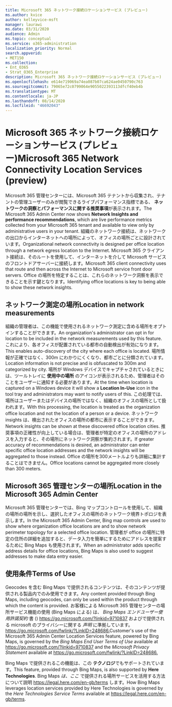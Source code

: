 ```yaml
---
title: Microsoft 365 ネットワーク接続ロケーションサービス (プレビュー)
ms.author: kvice
author: kelleyvice-msft
manager: laurawi
ms.date: 03/31/2020
audience: Admin
ms.topic: conceptual
ms.service: o365-administration
localization_priority: Normal
search.appverid:
- MET150
ms.collection:
- Ent_O365
- Strat_O365_Enterprise
description: Microsoft 365 ネットワーク接続ロケーションサービス (プレビュー)
ms.openlocfilehash: e614e719069a74ea087b07ca624ae0450790c763
ms.sourcegitcommit: 79065e72c0799064e9055022393113dfcf40eb4b
ms.translationtype: MT
ms.contentlocale: ja-JP
ms.lasthandoff: 08/14/2020
ms.locfileid: "46692043"
---
```

# <a name="microsoft-365-network-connectivity-location-services-preview"></a><span data-ttu-id="57981-103">Microsoft 365 ネットワーク接続ロケーションサービス (プレビュー)</span><span class="sxs-lookup"><span data-stu-id="57981-103">Microsoft 365 Network Connectivity Location Services (preview)</span></span>

<span data-ttu-id="57981-104">Microsoft 365 管理センターには、Microsoft 365 テナントから収集され、テナントの管理ユーザーのみが閲覧できるライブパフォーマンス指標である、 **ネットワークの洞察とパフォーマンスに関する推奨事項**が表示されます。</span><span class="sxs-lookup"><span data-stu-id="57981-104">The Microsoft 365 Admin Center now shows **Network Insights and performance recommendations**, which are live performance metrics collected from your Microsoft 365 tenant and available to view only by administrative users in your tenant.</span></span> <span data-ttu-id="57981-105">組織のネットワーク接続は、ネットワークの出口からインターネットへの場所によって、オフィスの場所ごとに設計されています。</span><span class="sxs-lookup"><span data-stu-id="57981-105">Organizational network connectivity is designed per office location through a network egress location to the Internet.</span></span> <span data-ttu-id="57981-106">Microsoft 365 クライアント接続は、そのルートを使用して、インターネットを介して Microsoft サービスのフロントドアサーバーに接続します。</span><span class="sxs-lookup"><span data-stu-id="57981-106">Microsoft 365 client connectivity uses that route and then across the Internet to Microsoft service front door servers.</span></span> <span data-ttu-id="57981-107">Office の場所を特定することは、これらのネットワーク洞察を表示できることを示す鍵となります。</span><span class="sxs-lookup"><span data-stu-id="57981-107">Identifying office locations is key to being able to show these network insights.</span></span>

## <a name="location-in-network-measurements"></a><span data-ttu-id="57981-108">ネットワーク測定の場所</span><span class="sxs-lookup"><span data-stu-id="57981-108">Location in network measurements</span></span>

<span data-ttu-id="57981-109">組織の管理者は、この機能で使用されるネットワーク測定に含める場所をオプトインすることができます。</span><span class="sxs-lookup"><span data-stu-id="57981-109">An organization's administrator can opt in for location to be included in the network measurements used by this feature.</span></span> <span data-ttu-id="57981-110">これにより、各オフィスが配置されている都市の自動検出が有効になります。</span><span class="sxs-lookup"><span data-stu-id="57981-110">This enables auto-discovery of the city where each office is located.</span></span> <span data-ttu-id="57981-111">場所情報が正確ではなく、300m にわかりにくくなり、都市ごとに分類されています。</span><span class="sxs-lookup"><span data-stu-id="57981-111">Location information is not precise and is obfuscated to 300m and categorized by city.</span></span> <span data-ttu-id="57981-112">場所が Windows デバイスでキャプチャされているときには、ツールトレイに **使用中の場所** のアイコンが表示されるため、管理者はそのことをユーザーに通知する必要があります。</span><span class="sxs-lookup"><span data-stu-id="57981-112">At the time when location is captured on a Windows device it will show a **Location In-Use** icon in the tool tray and administrators may want to notify users of this.</span></span> <span data-ttu-id="57981-113">この処理では、場所はユーザーまたはデバイスの場所ではなく、組織のオフィスの場所として扱われます。</span><span class="sxs-lookup"><span data-stu-id="57981-113">With this processing, the location is treated as the organization office location and not the location of a person or a device.</span></span> <span data-ttu-id="57981-114">ネットワーク insights は、検出されたオフィスの場所の都市に表示することができます。</span><span class="sxs-lookup"><span data-stu-id="57981-114">Network insights can be shown at these discovered office location cities.</span></span> <span data-ttu-id="57981-115">推奨事項の正確性が向上している場合は、管理者が特定のオフィスの場所のアドレスを入力すると、その場所にネットワーク洞察が集約されます。</span><span class="sxs-lookup"><span data-stu-id="57981-115">If greater accuracy of recommendations is desired, an administrator can enter specific office location addresses and the network insights will be aggregated to those instead.</span></span> <span data-ttu-id="57981-116">Office の場所を300メートルよりも詳細に集計することはできません。</span><span class="sxs-lookup"><span data-stu-id="57981-116">Office locations cannot be aggregated more closely than 300 meters.</span></span>

## <a name="location-in-the-microsoft-365-admin-center"></a><span data-ttu-id="57981-117">Microsoft 365 管理センターの場所</span><span class="sxs-lookup"><span data-stu-id="57981-117">Location in the Microsoft 365 Admin Center</span></span>

<span data-ttu-id="57981-118">Microsoft 365 管理センターでは、Bing マップコントロールを使用して、組織の場所の場所を示し、選択したオフィスの場所のネットワーク境界トポロジを表示します。</span><span class="sxs-lookup"><span data-stu-id="57981-118">In the Microsoft 365 Admin Center, Bing map controls are used to show where organization office locations are and to show network perimeter topology for a selected office location.</span></span> <span data-ttu-id="57981-119">管理者が office の場所に特定の住所の詳細を追加すると、データ入力を簡単にするためにアドレスを提案するために Bing Maps も使用されます。</span><span class="sxs-lookup"><span data-stu-id="57981-119">When an administrator adds specific address details for office locations, Bing Maps is also used to suggest addresses to make data entry easier.</span></span>

## <a name="terms-of-use"></a><span data-ttu-id="57981-120">使用条件</span><span class="sxs-lookup"><span data-stu-id="57981-120">Terms of Use</span></span>

<span data-ttu-id="57981-121">Geocodes を含む Bing Maps で提供されるコンテンツは、そのコンテンツが提供される製品内でのみ使用できます。</span><span class="sxs-lookup"><span data-stu-id="57981-121">Any content provided through Bing Maps, including geocodes, can only be used within the product through which the content is provided.</span></span> <span data-ttu-id="57981-122">お客様による Microsoft 365 管理センターの場所サービス機能の使用 (Bing Maps による) は、 _Bing Maps エンドユーザー使用許諾契約_ 書 () <https://go.microsoft.com/?linkid=9710837> およびで提供される microsoft のプライバシーに関する _声明_ に準拠しています。 <https://go.microsoft.com/fwlink/?LinkID=248686.></span><span class="sxs-lookup"><span data-stu-id="57981-122">Customer's use of the Microsoft 365 Admin Center Location Services feature, powered by Bing Maps, is governed by the _Bing Maps End User Terms of Use_ available at <https://go.microsoft.com/?linkid=9710837> and the _Microsoft Privacy Statement_ available at <https://go.microsoft.com/fwlink/?LinkID=248686.></span></span>

<span data-ttu-id="57981-123">Bing Maps で提供されるこの機能は、この **テクノロジ**でもサポートされています。</span><span class="sxs-lookup"><span data-stu-id="57981-123">This feature, provided through Bing Maps, is also supported by **Here Technologies**.</span></span> <span data-ttu-id="57981-124">Bing Maps _は、ここ_ で提供される場所サービスを活用する方法について説明 <https://legal.here.com/en-gb/terms> します。</span><span class="sxs-lookup"><span data-stu-id="57981-124">How Bing Maps leverages location services provided by Here Technologies is governed by the _Here Technologies Service Terms_ available at <https://legal.here.com/en-gb/terms>.</span></span>
